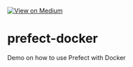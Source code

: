 [![View on Medium](https://img.shields.io/badge/Medium-View%20on%20Medium-red?logo=medium)](https://towardsdatascience.com/create-robust-data-pipelines-with-prefect-docker-and-github-12b231ca6ed2)

# prefect-docker
Demo on how to use Prefect with Docker
